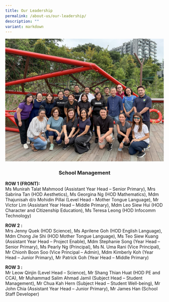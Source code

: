 ```yaml
---
title: Our Leadership
permalink: /about-us/our-leadership/
description: ""
variant: markdown
---
```

<img src="/images/2025%20Photo%20Album/Our%20Leadership/Our_Leadership_2025.jpg">
<h3 style="text-align: center;"><strong>School Management</strong></h3>

<strong>ROW 1 (FRONT):</strong><br>
Ms Munirah Talat Mahmood (Assistant Year Head – Senior Primary), Mrs Sabrina Tan (HOD Aesthetics), Ms Georgina Ng (HOD Mathematics), Mdm Thajunisah d/o Mohidin Pillai (Level Head - Mother Tongue Language), Mr Victor Lim (Assistant Year Head – Middle Primary), Mdm Leo Siew Hui (HOD Character and Citizenship Education), Ms Teresa Leong (HOD Infocomm Technology)
	
<strong>ROW 2 :</strong><br>
Mrs Jenny Quek (HOD Science), Ms Aprilene Goh (HOD English Language), Mdm Chong Jie Shi (HOD Mother Tongue Language), Ms Teo Siew Kuang (Assistant Year Head – Project Enable), Mdm Stephanie Song (Year Head – Senior Primary), Ms Pearly Ng (Principal), Ms N. Uma Rani (Vice Principal), Mr Chionh Boon Soo (Vice Principal – Admin), Mdm Kimberly Koh (Year Head – Junior Primary), Mr Patrick Goh (Year Head – Middle Primary)
	
<strong>ROW 3 :</strong><br>
Mr Leow Qinjin (Level Head – Science), Mr Shang Thian Huat (HOD PE and CCA), Mr Muhammad Salim Ahmad Jamil (Subject Head – Student Management), Mr Chua Kah Hern (Subject Head – Student Well-being), Mr John Chia (Assistant Year Head – Junior Primary), Mr James Han (School Staff Developer)

